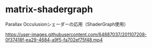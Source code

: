 # matrix-shadergraph
Parallax Occulusionシェーダーの応用（ShaderGraph使用）

https://user-images.githubusercontent.com/64887037/201107208-0f37418f-ea29-4684-a9f5-fa702ef75f48.mp4
